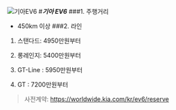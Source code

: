 ![기아EV6](https://search.pstatic.net/common/?src=http%3A%2F%2Fpost.phinf.naver.net%2FMjAyMTAzMTVfMTk3%2FMDAxNjE1NzY4NzUzNzg1.4uNq-qEgAg1vKAPCWDXi5wCvefYzEITiFGkZ5VdF51Eg.lsVp8-GE4NbndLGLo_quNcLK6Ky4A4PPQKsYcUNaOzsg.JPEG%2FIF7pQutV_zoVD9Sk8ykGMiPGpmFI.jpg&type=sc960_832)
#___기아 EV6___
###1. 주행거리
+ 450km 이상
###2. 라인
1. 스탠다드: 4950만원부터
   

2. 롱레인지: 5400만원부터
   

3. GT-Line : 5950만원부터


4. GT :  7200만원부터

>사전계약: https://worldwide.kia.com/kr/ev6/reserve